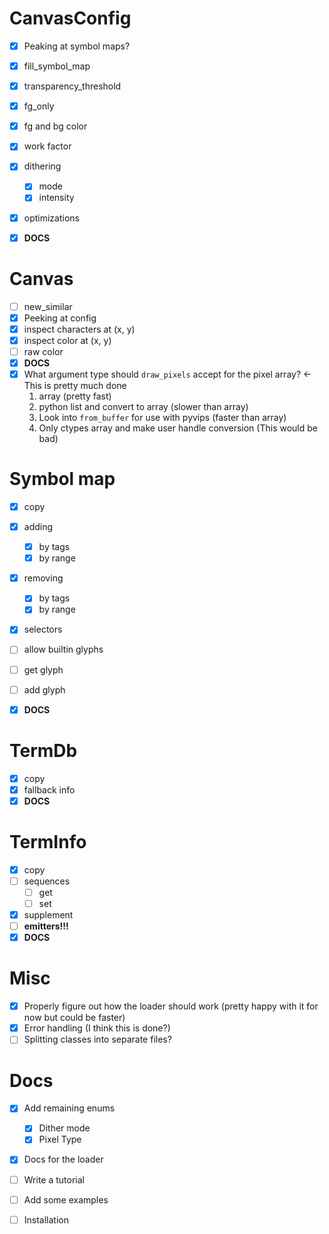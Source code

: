 # CanvasConfig

- [x] Peaking at symbol maps?

- [x] fill_symbol_map
- [x] transparency_threshold
- [x] fg_only
- [x] fg and bg color
- [x] work factor
- [x] dithering
    - [x] mode
    - [x] intensity
- [x] optimizations
- [x] **DOCS**

# Canvas

- [ ] new_similar
- [x] Peeking at config
- [x] inspect characters at (x, y)
- [x] inspect color at (x, y)
- [ ] raw color
- [x] **DOCS**
- [x] What argument type should `draw_pixels` accept for the pixel array? <- This is pretty much done
    1. array (pretty fast)
    2. python list and convert to array (slower than array)
    3. Look into `from_buffer` for use with pyvips (faster than array)
    4. Only ctypes array and make user handle conversion (This would be bad)

# Symbol map

- [x] copy
- [x] adding
    - [x] by tags
    - [x] by range
- [x] removing
    - [x] by tags
    - [x] by range

- [x] selectors

- [ ] allow builtin glyphs
- [ ] get glyph
- [ ] add glyph
- [x] **DOCS**

# TermDb

- [x] copy
- [x] fallback info
- [x] **DOCS**

# TermInfo

- [x] copy
- [ ] sequences
    - [ ] get
    - [ ] set
- [x] supplement
- [ ] **emitters!!!**
- [x] **DOCS**

# Misc
- [x] Properly figure out how the loader should work (pretty happy with it for now but could be faster)
- [x] Error handling (I think this is done?)
- [ ] Splitting classes into separate files?

# Docs
- [x] Add remaining enums
  - [x] Dither mode
  - [x] Pixel Type

- [x] Docs for the loader

- [ ] Write a tutorial
- [ ] Add some examples
- [ ] Installation
